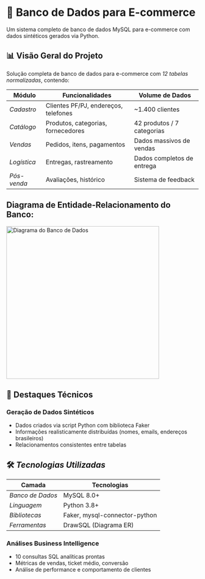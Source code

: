 # 🏪 Banco de Dados para E-commerce

Um sistema completo de banco de dados MySQL para e-commerce com dados sintéticos gerados via Python.

## 📊 Visão Geral do Projeto

Solução completa de banco de dados para e-commerce com *12 tabelas normalizadas*, contendo:

|    Módulo   |           Funcionalidades            |      Volume de Dados       |
|-------------|--------------------------------------|----------------------------|
| *Cadastro*  | Clientes PF/PJ, endereços, telefones | ~1.400 clientes            |
| *Catálogo*  | Produtos, categorias, fornecedores   | 42 produtos / 7 categorias |
| *Vendas*    | Pedidos, itens, pagamentos           | Dados massivos de vendas   |
| *Logística* | Entregas, rastreamento               | Dados completos de entrega |
| *Pós-venda* | Avaliações, histórico                | Sistema de feedback        |

## Diagrama de Entidade-Relacionamento do Banco:
<img src="caminho/para/imagem.jpg" width="400" alt="Diagrama do Banco de Dados">

## 🎯 Destaques Técnicos

### Geração de Dados Sintéticos
- Dados criados via script Python com biblioteca Faker
- Informações realisticamente distribuídas (nomes, emails, endereços brasileiros)
- Relacionamentos consistentes entre tabelas

## 🛠 *Tecnologias Utilizadas*

|      Camada      |          Tecnologias          |
|------------------|-------------------------------|
| *Banco de Dados* | MySQL 8.0+                    |
| *Linguagem*      | Python 3.8+                   |
| *Bibliotecas*    | Faker, mysql-connector-python |
| *Ferramentas*    | DrawSQL (Diagrama ER)         |


### Análises Business Intelligence
- 10 consultas SQL analíticas prontas
- Métricas de vendas, ticket médio, conversão
- Análise de performance e comportamento de clientes
